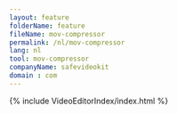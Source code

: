 ```yaml
---
layout: feature
folderName: feature
fileName: mov-compressor
permalink: /nl/mov-compressor
lang: nl
tool: mov-compressor
companyName: safevideokit
domain : com
---
```


{% include VideoEditorIndex/index.html %}

   
